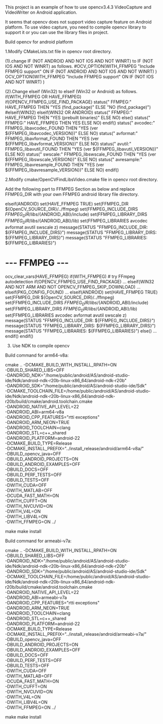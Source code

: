 This project is an example of how to use opencv3.4.3 VideoCapture and VideoWriter on Android application.

It seems that opencv does not support video capture feature on Android platform. To use video capture, you need to compile opencv library to support it or you can use the library files in project.


Build opencv for android platform

1.Modify CMakeLists.txt file in opencv root directory.


(1).change IF (NOT ANDROID AND NOT IOS AND NOT WINRT) to IF (NOT IOS AND NOT WINRT) as follows.
#OCV_OPTION(WITH_FFMPEG         "Include FFMPEG support"                      ON   IF (NOT ANDROID AND NOT IOS AND NOT WINRT) )
OCV_OPTION(WITH_FFMPEG         "Include FFMPEG support"                      ON   IF (NOT IOS AND NOT WINRT) )


(2).Change elseif (Win32) to elseif (Win32 or Android) as follows.
if(WITH_FFMPEG OR HAVE_FFMPEG)
  if(OPENCV_FFMPEG_USE_FIND_PACKAGE)
    status("    FFMPEG:"       HAVE_FFMPEG         THEN "YES (find_package)"                       ELSE "NO (find_package)")
  #elseif(WIN32)
  elseif(WIN32 OR ANDROID)
    status("    FFMPEG:"       HAVE_FFMPEG         THEN "YES (prebuilt binaries)"                  ELSE NO)
  else()
    status("    FFMPEG:"       HAVE_FFMPEG         THEN YES ELSE NO)
  endif()
  status("      avcodec:"      FFMPEG_libavcodec_FOUND    THEN "YES (ver ${FFMPEG_libavcodec_VERSION})"    ELSE NO)
  status("      avformat:"     FFMPEG_libavformat_FOUND   THEN "YES (ver ${FFMPEG_libavformat_VERSION})"   ELSE NO)
  status("      avutil:"       FFMPEG_libavutil_FOUND     THEN "YES (ver ${FFMPEG_libavutil_VERSION})"     ELSE NO)
  status("      swscale:"      FFMPEG_libswscale_FOUND    THEN "YES (ver ${FFMPEG_libswscale_VERSION})"    ELSE NO)
  status("      avresample:"   FFMPEG_libavresample_FOUND THEN "YES (ver ${FFMPEG_libavresample_VERSION})" ELSE NO)
endif()

2.Modify cmake/OpenCVFindLibsVideo.cmake file in opencv root directory.

Add the following part to FFMPEG Section as below and replace FFMPEG_DIR with your own FFMPEG android library file directory.

elseif(ANDROID)
    set(HAVE_FFMPEG TRUE)
    set(FFMPEG_DIR ${OpenCV_SOURCE_DIR}/../ffmpeg)
    set(FFMPEG_INCLUDE_DIRS ${FFMPEG_DIR}/libs/${ANDROID_ABI}/include)
    set(FFMPEG_LIBRARY_DIRS ${FFMPEG_DIR}/libs/${ANDROID_ABI}/lib)
    set(FFMPEG_LIBRARIES avcodec avformat avutil swscale z)
    message(STATUS "FFMPEG_INCLUDE_DIR: ${FFMPEG_INCLUDE_DIRS}")
    message(STATUS "FFMPEG_LIBRARY_DIRS: ${FFMPEG_LIBRARY_DIRS}")
    message(STATUS "FFMPEG_LIBRARIES: ${FFMPEG_LIBRARIES}")


# --- FFMPEG ---
ocv_clear_vars(HAVE_FFMPEG)
if(WITH_FFMPEG)  # try FFmpeg autodetection
  if(OPENCV_FFMPEG_USE_FIND_PACKAGE)
    ...
  elseif(WIN32 AND NOT ARM AND NOT OPENCV_FFMPEG_SKIP_DOWNLOAD)
    ...
  elseif(PKG_CONFIG_FOUND)
    ...
  elseif(ANDROID)
    set(HAVE_FFMPEG TRUE)
    set(FFMPEG_DIR ${OpenCV_SOURCE_DIR}/../ffmpeg)
    set(FFMPEG_INCLUDE_DIRS ${FFMPEG_DIR}/libs/${ANDROID_ABI}/include)
    set(FFMPEG_LIBRARY_DIRS ${FFMPEG_DIR}/libs/${ANDROID_ABI}/lib)
    set(FFMPEG_LIBRARIES avcodec avformat avutil swscale z)
    message(STATUS "FFMPEG_INCLUDE_DIR: ${FFMPEG_INCLUDE_DIRS}")
    message(STATUS "FFMPEG_LIBRARY_DIRS: ${FFMPEG_LIBRARY_DIRS}")
    message(STATUS "FFMPEG_LIBRARIES: ${FFMPEG_LIBRARIES}")
  else()
    ...
  endif()
endif()

3. Use NDK to compile opencv

Build command for arm64-v8a:

cmake .. -DCMAKE_BUILD_WITH_INSTALL_RPATH=ON \
-DBUILD_SHARED_LIBS=OFF \
-DANDROID_NDK="/home/public/android/AS/android-studio-ide/Ndk/android-ndk-r20b-linux-x86_64/android-ndk-r20b" \
-DANDROID_SDK="/home/public/android/AS/android-studio-ide/Sdk" \
-DCMAKE_TOOLCHAIN_FILE=/home/public/android/AS/android-studio-ide/Ndk/android-ndk-r20b-linux-x86_64/android-ndk-r20b/build/cmake/android.toolchain.cmake \
-DANDROID_NATIVE_API_LEVEL=22 \
-DANDROID_ABI=arm64-v8a \
-DANDROID_CPP_FEATURES="rtti exceptions" \
-DANDROID_ARM_NEON=TRUE \
-DANDROID_TOOLCHAIN=clang \
-DANDROID_STL=c++_shared \
-DANDROID_PLATFORM=android-22 \
-DCMAKE_BUILD_TYPE=Release \
-DCMAKE_INSTALL_PREFIX="../install_release/android/arm64-v8a/" \
-DBUILD_opencv_java=OFF \
-DBUILD_ANDROID_PROJECTS=ON \
-DBUILD_ANDROID_EXAMPLES=OFF \
-DBUILD_DOCS=OFF \
-DBUILD_PERF_TESTS=OFF \
-DBUILD_TESTS=OFF \
-DWITH_CUDA=OFF \
-DWITH_MATLAB=OFF \
-DCUDA_FAST_MATH=ON \
-DWITH_CUFFT=ON \
-DWITH_NVCUVID=ON \
-DWITH_V4L=ON \
-DWITH_LIBV4L=ON \
-DWITH_FFMPEG=ON
../

make
make install 


Build command for armeabi-v7a:

cmake .. -DCMAKE_BUILD_WITH_INSTALL_RPATH=ON \
-DBUILD_SHARED_LIBS=OFF \
-DANDROID_NDK="/home/public/android/AS/android-studio-ide/Ndk/android-ndk-r20b-linux-x86_64/android-ndk-r20b" \
-DANDROID_SDK="/home/public/android/AS/android-studio-ide/Sdk" \
-DCMAKE_TOOLCHAIN_FILE=/home/public/android/AS/android-studio-ide/Ndk/android-ndk-r20b-linux-x86_64/android-ndk-r20b/build/cmake/android.toolchain.cmake \
-DANDROID_NATIVE_API_LEVEL=22 \
-DANDROID_ABI=armeabi-v7a \
-DANDROID_CPP_FEATURES="rtti exceptions" \
-DANDROID_ARM_NEON=TRUE \
-DANDROID_TOOLCHAIN=clang \
-DANDROID_STL=c++_shared \
-DANDROID_PLATFORM=android-22 \
-DCMAKE_BUILD_TYPE=Release \
-DCMAKE_INSTALL_PREFIX="../install_release/android/armeabi-v7a/" \
-DBUILD_opencv_java=OFF \
-DBUILD_ANDROID_PROJECTS=ON \
-DBUILD_ANDROID_EXAMPLES=OFF \
-DBUILD_DOCS=OFF \
-DBUILD_PERF_TESTS=OFF \
-DBUILD_TESTS=OFF \
-DWITH_CUDA=OFF \
-DWITH_MATLAB=OFF \
-DCUDA_FAST_MATH=ON \
-DWITH_CUFFT=ON \
-DWITH_NVCUVID=ON \
-DWITH_V4L=ON \
-DWITH_LIBV4L=ON \
-DWITH_FFMPEG=ON
../

make 
make install
